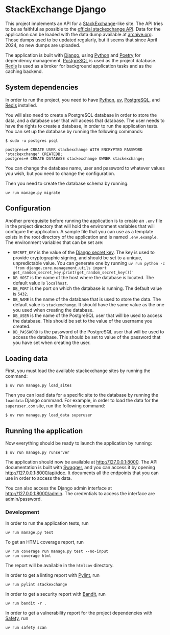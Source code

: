 # StackExchange Django

This project implements an API for a [StackExchange](https://stackexchange.com/)-like site. The API tries to be as
faithful as possible to the [official stackexchange API](https://api.stackexchange.com/docs). Data for the application
can be loaded with the data dump available at [archive.org](https://archive.org/details/stackexchange). Those dumps
used to be updated regularly, but it seems that since April 2024, no new dumps are uploaded.

The application is built with [Django](https://www.djangoproject.com/), using [Python](https://www.python.org) and
[Poetry](https://python-poetry.org/) for dependency management. [PostgreSQL](https://www.postgresql.org/) is used as the
project database. [Redis](https://redis.io/) is used as a broker for background application tasks and as the caching
backend.

## System dependencies

In order to run the project, you need to have [Python](https://www.python.org/downloads/),
[uv](https://docs.astral.sh/uv), [PostgreSQL](https://www.postgresql.org/download/), and
[Redis](https://redis.io/) installed.

You will also need to create a PostgreSQL database in order to store the data, and a database user that will access that
database. The user needs to have the rights to create a database, in order to run the application tests. You can set up
the database by running the following commands:

```
$ sudo -u postgres psql

postgres=# CREATE USER stackexchange WITH ENCRYPTED PASSWORD 'stackexchange' CREATEDB;
postgres=# CREATE DATABASE stackexchange OWNER stackexchange;
```

You can change the database name, user and password to whatever values you wish, but you need to change the
configuration.

Then you need to create the database schema by running:

```
uv run manage.py migrate
```

## Configuration

Another prerequisite before running the application is to create an `.env` file in the project directory that will hold
the environment variables that will configure the application. A sample file that you can use as a template exists in
the root directory of the application and is named `.env.example`. The environment variables that can be set are:

* `SECRET_KEY` is the value of the [Django secret key](https://docs.djangoproject.com/en/5.2/ref/settings/#std-setting-SECRET_KEY).
  The key is used to provide cryptographic signing, and should be set to a unique, unpredictable value. You can generate
  one by running `uv run python -c 'from django.core.management.utils import get_random_secret_key;print(get_random_secret_key())'`
* `DB_HOST` is the name of the host where the database is located. The default value is `localhost`.
* `DB_PORT` is the port on which the database is running. The default value is `5432`.
* `DB_NAME` is the name of the database that is used to store the data. The default value is `stackexchange`. It should
  have the same value as the one you used when creating the database.
* `DB_USER` is the name of the PostgreSQL user that will be used to access the database. This should be set to the value
  of the username you created.
* `DB_PASSWORD` is the password of the PostgreSQL user that will be used to access the database.  This should be set to
  value of the password that you have set when creating the user.

## Loading data

First, you must load the available stackexchange sites by running the command:

```
$ uv run manage.py load_sites
```

Then you can load data for a specific site to the database by running the `loaddata` Django command. For example, in
order to load the data for the `superuser.com` site, run the following command:

```
$ uv run manage.py load_data superuser
```

## Running the application

Now everything should be ready to launch the application by running:

```
$ uv run manage.py runserver
```

The application should now be available at http://127.0.0.1:8000. The API documentation is built with
[Swagger](https://swagger.io/), and you can access it by opening http://127.0.0.1:8000/api/doc. It documents all the
endpoints that you can use in order to access the data.

You can also access the Django admin interface at http://127.0.0.1:8000/admin. The credentials to access the interface
are admin/password.

### Development

In order to run the application tests, run

```shell
uv run manage.py test
```

To get an HTML coverage report, run

```shell
uv run coverage run manage.py test --no-input
uv run coverage html
```

The report will be available in the `htmlcov` directory.

In order to get a linting report with [Pylint](https://www.pylint.org/), run

```shell
uv run pylint stackexchange
```

In order to get a security report with [Bandit](https://bandit.readthedocs.io), run

```shell
uv run bandit -r .
```

In order to get a vulnerability report for the project dependencies with
[Safety](https://safetycli.com/product/safety-cli), run

```shell
uv run safety scan
```